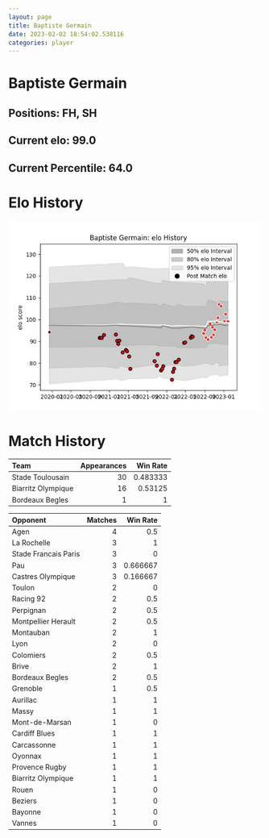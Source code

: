 ```yaml
---  
layout: page  
title: Baptiste Germain  
date: 2023-02-02 18:54:02.538116  
categories: player  
---
```

# Baptiste Germain

## Positions: FH, SH

## Current elo: 99.0

## Current Percentile: 64.0

# Elo History


![elo history](history_BaptisteGermain.png)
# Match History


| Team               |   Appearances |   Win Rate |
|:-------------------|--------------:|-----------:|
| Stade Toulousain   |            30 |   0.483333 |
| Biarritz Olympique |            16 |   0.53125  |
| Bordeaux Begles    |             1 |   1        |

| Opponent             |   Matches |   Win Rate |
|:---------------------|----------:|-----------:|
| Agen                 |         4 |   0.5      |
| La Rochelle          |         3 |   1        |
| Stade Francais Paris |         3 |   0        |
| Pau                  |         3 |   0.666667 |
| Castres Olympique    |         3 |   0.166667 |
| Toulon               |         2 |   0        |
| Racing 92            |         2 |   0.5      |
| Perpignan            |         2 |   0.5      |
| Montpellier Herault  |         2 |   0.5      |
| Montauban            |         2 |   1        |
| Lyon                 |         2 |   0        |
| Colomiers            |         2 |   0.5      |
| Brive                |         2 |   1        |
| Bordeaux Begles      |         2 |   0.5      |
| Grenoble             |         1 |   0.5      |
| Aurillac             |         1 |   1        |
| Massy                |         1 |   1        |
| Mont-de-Marsan       |         1 |   0        |
| Cardiff Blues        |         1 |   1        |
| Carcassonne          |         1 |   1        |
| Oyonnax              |         1 |   1        |
| Provence Rugby       |         1 |   1        |
| Biarritz Olympique   |         1 |   1        |
| Rouen                |         1 |   0        |
| Beziers              |         1 |   0        |
| Bayonne              |         1 |   0        |
| Vannes               |         1 |   0        |